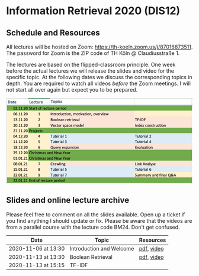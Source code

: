 # Information Retrieval 2020 (DIS12)

## Schedule and Resources 

All lectures will be hosted on Zoom: https://th-koeln.zoom.us/j/87016873511. The password for Zoom is the ZIP code of  TH Köln @ Claudiusstraße 1. 

The lectures are based on the flipped-classroom principle. One week before the actual lectures we will release the slides and video for the specific topic. At the following dates we discuss the corresponding topics in depth. You are required to watch all videos *before* the Zoom meetings. I will not start all over again but expect you to be prepared.

![](dis12-2020-schedule.png)

## Slides and online lecture archive

Please feel free to comment on all the slides available. Open up a ticket if you find anything I should update or fix. Please be aware that the videos are from a parallel course with the lecture code BM24. Don't get confused.

| Date                | Topic                         | Resources      |
|---------------------|-------------------------------|----------------|
| 2020-11-06 at 13:30 | Introduction and Welcome      | [pdf](slides/DIS12-01-introduction.pdf), [video](https://youtu.be/g58QPBqKJgk) |
| 2020-11-13 at 13:30 | Boolean Retrieval             | [pdf](slides/DIS12-02-boolean.pdf), [video](https://youtu.be/EcPBqIM3uO0) |
| 2020-11-13 at 15:15 | TF-IDF                        | |

